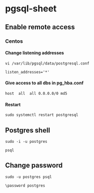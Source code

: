 # pgsql-sheet
## Enable remote access
### Centos

#### Change listening addresses
```
vi /var/lib/pgsql/data/postgresql.conf
```

```
listen_addresses='*'
```
#### Give access to all dbs in pg_hba.conf
```
host  all  all 0.0.0.0/0 md5 
```

#### Restart
```
sudo systemctl restart postgresql
```

## Postgres shell
```
sudo -i -u postgres
```

```
psql
```

## Change password
```
sudo -u postgres psql
```
```
\password postgres
```
